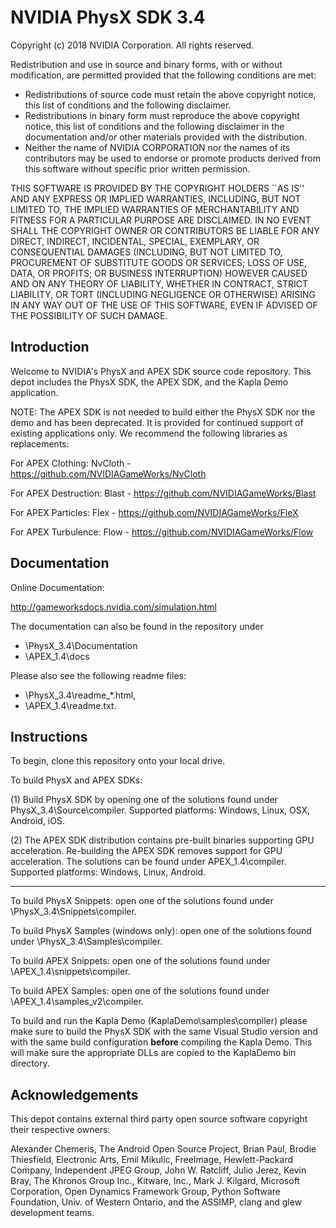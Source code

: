 # NVIDIA PhysX SDK 3.4

Copyright (c) 2018 NVIDIA Corporation. All rights reserved.

Redistribution and use in source and binary forms, with or without
modification, are permitted provided that the following conditions
are met:
 * Redistributions of source code must retain the above copyright
   notice, this list of conditions and the following disclaimer.
 * Redistributions in binary form must reproduce the above copyright
   notice, this list of conditions and the following disclaimer in the
   documentation and/or other materials provided with the distribution.
 * Neither the name of NVIDIA CORPORATION nor the names of its
   contributors may be used to endorse or promote products derived
   from this software without specific prior written permission.

THIS SOFTWARE IS PROVIDED BY THE COPYRIGHT HOLDERS ``AS IS'' AND ANY
EXPRESS OR IMPLIED WARRANTIES, INCLUDING, BUT NOT LIMITED TO, THE
IMPLIED WARRANTIES OF MERCHANTABILITY AND FITNESS FOR A PARTICULAR
PURPOSE ARE DISCLAIMED.  IN NO EVENT SHALL THE COPYRIGHT OWNER OR
CONTRIBUTORS BE LIABLE FOR ANY DIRECT, INDIRECT, INCIDENTAL, SPECIAL,
EXEMPLARY, OR CONSEQUENTIAL DAMAGES (INCLUDING, BUT NOT LIMITED TO,
PROCUREMENT OF SUBSTITUTE GOODS OR SERVICES; LOSS OF USE, DATA, OR
PROFITS; OR BUSINESS INTERRUPTION) HOWEVER CAUSED AND ON ANY THEORY
OF LIABILITY, WHETHER IN CONTRACT, STRICT LIABILITY, OR TORT
(INCLUDING NEGLIGENCE OR OTHERWISE) ARISING IN ANY WAY OUT OF THE USE
OF THIS SOFTWARE, EVEN IF ADVISED OF THE POSSIBILITY OF SUCH DAMAGE.

## Introduction

Welcome to NVIDIA's PhysX and APEX SDK source code repository. This depot includes the PhysX SDK, the APEX SDK, and the Kapla Demo application.

NOTE: The APEX SDK is not needed to build either the PhysX SDK nor the demo and has been deprecated. It is provided for continued support of existing applications only. We recommend the following libraries as replacements:

For APEX Clothing: NvCloth - https://github.com/NVIDIAGameWorks/NvCloth

For APEX Destruction: Blast - https://github.com/NVIDIAGameWorks/Blast

For APEX Particles: Flex - https://github.com/NVIDIAGameWorks/FleX

For APEX Turbulence: Flow - https://github.com/NVIDIAGameWorks/Flow

## Documentation

Online Documentation:

http://gameworksdocs.nvidia.com/simulation.html

The documentation can also be found in the repository under 
* \PhysX_3.4\Documentation
* \APEX_1.4\docs 

Please also see the following readme files: 
* \PhysX_3.4\readme_*.html, 
* \APEX_1.4\readme.txt. 

## Instructions

To begin, clone this repository onto your local drive.

To build PhysX and APEX SDKs: 

(1) Build PhysX SDK by opening one of the solutions found under PhysX_3.4\Source\compiler. 
Supported platforms: Windows, Linux, OSX, Android, iOS.

(2) The APEX SDK distribution contains pre-built binaries supporting GPU acceleration.
Re-building the APEX SDK removes support for GPU acceleration. The solutions can be found under APEX_1.4\compiler. 
Supported platforms: Windows, Linux, Android.
______________________________________________________________
To build PhysX Snippets: open one of the solutions found under \PhysX_3.4\Snippets\compiler.

To build PhysX Samples (windows only): open one of the solutions found under \PhysX_3.4\Samples\compiler.

To build APEX Snippets: open one of the solutions found under \APEX_1.4\snippets\compiler.

To build APEX Samples: open one of the solutions found under \APEX_1.4\samples_v2\compiler.

To build and run the Kapla Demo (KaplaDemo\samples\compiler) please make sure to build the PhysX SDK with the same Visual Studio version and with the same build configuration **before** compiling the Kapla Demo. This will make sure the appropriate DLLs are copied to the KaplaDemo bin directory.

## Acknowledgements

This depot contains external third party open source software copyright their respective owners:

Alexander Chemeris,
The Android Open Source Project,
Brian Paul,
Brodie Thiesfield,
Electronic Arts,
Emil Mikulic,
FreeImage,
Hewlett-Packard Company,
Independent JPEG Group,
John W. Ratcliff,
Julio Jerez,
Kevin Bray,
The Khronos Group Inc.,
Kitware, Inc.,
Mark J. Kilgard,
Microsoft Corporation,
Open Dynamics Framework Group,
Python Software Foundation,
Univ. of Western Ontario,
and the ASSIMP, clang and glew development teams.
